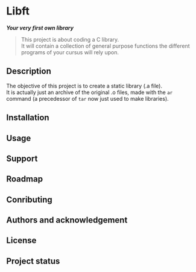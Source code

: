 #   Libft                               #
***Your very first own library***

>   This project is about coding a C library.  
It will contain a collection of general purpose functions the different programs of your cursus will
rely upon.

##  Description                          ##
The objective of this project is to create a static library (.a file).  
It is actually just an archive of the original .o files, made with the `ar` command (a precedessor
of `tar` now just used to make libraries).

##  Installation                        ##
##  Usage                               ##
##  Support                             ##
##  Roadmap                             ##
##  Conributing                         ##
##  Authors and acknowledgement         ##
##  License                             ##
##  Project status                      ##


